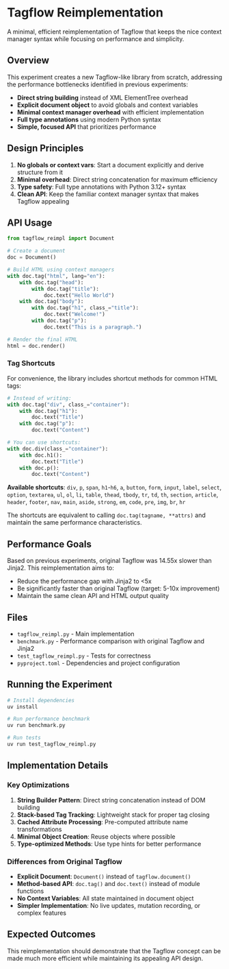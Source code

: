 # Tagflow Reimplementation

A minimal, efficient reimplementation of Tagflow that keeps the nice context manager syntax while focusing on performance and simplicity.

## Overview

This experiment creates a new Tagflow-like library from scratch, addressing the performance bottlenecks identified in previous experiments:

- **Direct string building** instead of XML ElementTree overhead
- **Explicit document object** to avoid globals and context variables  
- **Minimal context manager overhead** with efficient implementation
- **Full type annotations** using modern Python syntax
- **Simple, focused API** that prioritizes performance

## Design Principles

1. **No globals or context vars**: Start a document explicitly and derive structure from it
2. **Minimal overhead**: Direct string concatenation for maximum efficiency
3. **Type safety**: Full type annotations with Python 3.12+ syntax
4. **Clean API**: Keep the familiar context manager syntax that makes Tagflow appealing

## API Usage

```python
from tagflow_reimpl import Document

# Create a document
doc = Document()

# Build HTML using context managers
with doc.tag("html", lang="en"):
    with doc.tag("head"):
        with doc.tag("title"):
            doc.text("Hello World")
    with doc.tag("body"):
        with doc.tag("h1", class_="title"):
            doc.text("Welcome!")
        with doc.tag("p"):
            doc.text("This is a paragraph.")

# Render the final HTML
html = doc.render()
```

### Tag Shortcuts

For convenience, the library includes shortcut methods for common HTML tags:

```python
# Instead of writing:
with doc.tag("div", class_="container"):
    with doc.tag("h1"):
        doc.text("Title")
    with doc.tag("p"):
        doc.text("Content")

# You can use shortcuts:
with doc.div(class_="container"):
    with doc.h1():
        doc.text("Title")
    with doc.p():
        doc.text("Content")
```

**Available shortcuts**: `div`, `p`, `span`, `h1`-`h6`, `a`, `button`, `form`, `input`, `label`, `select`, `option`, `textarea`, `ul`, `ol`, `li`, `table`, `thead`, `tbody`, `tr`, `td`, `th`, `section`, `article`, `header`, `footer`, `nav`, `main`, `aside`, `strong`, `em`, `code`, `pre`, `img`, `br`, `hr`

The shortcuts are equivalent to calling `doc.tag(tagname, **attrs)` and maintain the same performance characteristics.

## Performance Goals

Based on previous experiments, original Tagflow was 14.55x slower than Jinja2. This reimplementation aims to:

- Reduce the performance gap with Jinja2 to <5x
- Be significantly faster than original Tagflow (target: 5-10x improvement)
- Maintain the same clean API and HTML output quality

## Files

- `tagflow_reimpl.py` - Main implementation
- `benchmark.py` - Performance comparison with original Tagflow and Jinja2
- `test_tagflow_reimpl.py` - Tests for correctness
- `pyproject.toml` - Dependencies and project configuration

## Running the Experiment

```bash
# Install dependencies
uv install

# Run performance benchmark
uv run benchmark.py

# Run tests
uv run test_tagflow_reimpl.py
```

## Implementation Details

### Key Optimizations

1. **String Builder Pattern**: Direct string concatenation instead of DOM building
2. **Stack-based Tag Tracking**: Lightweight stack for proper tag closing
3. **Cached Attribute Processing**: Pre-computed attribute name transformations
4. **Minimal Object Creation**: Reuse objects where possible
5. **Type-optimized Methods**: Use type hints for better performance

### Differences from Original Tagflow

- **Explicit Document**: `Document()` instead of `tagflow.document()`
- **Method-based API**: `doc.tag()` and `doc.text()` instead of module functions
- **No Context Variables**: All state maintained in document object
- **Simpler Implementation**: No live updates, mutation recording, or complex features

## Expected Outcomes

This reimplementation should demonstrate that the Tagflow concept can be made much more efficient while maintaining its appealing API design.